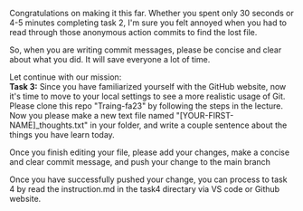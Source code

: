 Congratulations on making it this far. Whether you spent only 30 seconds or 4-5 minutes completing task 2, I'm sure you felt annoyed when you had to read through those anonymous action commits to find the lost file.

So, when you are writing commit messages, please be concise and clear about what you did. It will save everyone a lot of time.

Let continue with our mission: <br>
**Task 3:** Since you have familiarized yourself with the GitHub website, now it's time to move to your local settings to see a more realistic usage of Git. Please clone this repo "Traing-fa23" by following the steps in the lecture. Now you please make a new text file named "[YOUR-FIRST-NAME]_thoughts.txt" in your folder, and write a couple sentence about the things you have learn today. <br>

Once you finish editing your file, please add your changes, make a concise and clear commit message, and push your change to the main branch

Once you have successfully pushed your change, you can process to task 4 by read the instruction.md in the task4 directary via VS code or Github website. 
